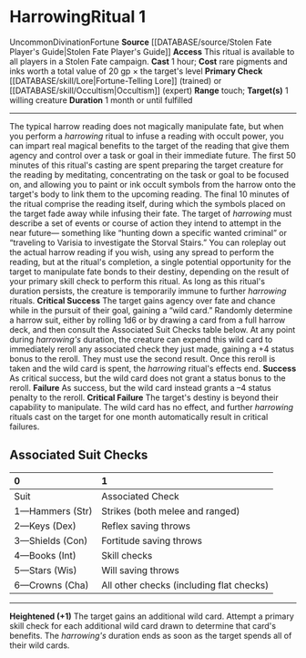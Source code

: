 ﻿---
area: null
cost: "rare pigments and inks worth a total value of 20 gp \xD7 the target's level"
duration: 1 month or until fulfilled
element: null
heighten: '+1'
heighten_level: 1, 2, 3, 4, 5, 6, 7, 8, 9, 10
id: '100'
level: '1'
name: Harrowing
primary_check: '[[DATABASE/skill/Lore|Fortune-Telling Lore]] (trained) or [[DATABASE/skill/Occultism|Occultism]]
  (expert)'
range: touch
rarity: Uncommon
requirement: null
rus_type_level: null
school: Divination
secondary_casters: null
secondary_check: null
source: '[[DATABASE/source/Stolen Fate Player''s Guide|Stolen Fate Player''s Guide]]'
target: 1 willing creature
trait:
- '[[DATABASE/trait/Divination|Divination]]'
- '[[DATABASE/trait/Fortune|Fortune]]'
- '[[DATABASE/trait/Uncommon|Uncommon]]'
type: Ritual

---
# Harrowing<span class="item-type">Ritual 1</span>

<span class="trait-uncommon item-trait">Uncommon</span><span class="item-trait">Divination</span><span class="item-trait">Fortune</span>
**Source** [[DATABASE/source/Stolen Fate Player's Guide|Stolen Fate Player's Guide]]
**Access** This ritual is available to all players in a Stolen Fate campaign.
**Cast** 1 hour; **Cost** rare pigments and inks worth a total value of 20 gp × the target's level
**Primary Check** [[DATABASE/skill/Lore|Fortune-Telling Lore]] (trained) or [[DATABASE/skill/Occultism|Occultism]] (expert)
**Range** touch; **Target(s)** 1 willing creature
**Duration** 1 month or until fulfilled

---
The typical harrow reading does not magically manipulate fate, but when you perform a _harrowing_ ritual to infuse a reading with occult power, you can impart real magical benefits to the target of the reading that give them agency and control over a task or goal in their immediate future. The first 50 minutes of this ritual's casting are spent preparing the target creature for the reading by meditating, concentrating on the task or goal to be focused on, and allowing you to paint or ink occult symbols from the harrow onto the target's body to link them to the upcoming reading. The final 10 minutes of the ritual comprise the reading itself, during which the symbols placed on the target fade away while infusing their fate.
 The target of _harrowing_ must describe a set of events or course of action they intend to attempt in the near future— something like “hunting down a specific wanted criminal” or “traveling to Varisia to investigate the Storval Stairs.” You can roleplay out the actual harrow reading if you wish, using any spread to perform the reading, but at the ritual's completion, a single potential opportunity for the target to manipulate fate bonds to their destiny, depending on the result of your primary skill check to perform this ritual.
 As long as this ritual's duration persists, the creature is temporarily immune to further _harrowing_ rituals.
**Critical Success** The target gains agency over fate and chance while in the pursuit of their goal, gaining a “wild card.” Randomly determine a harrow suit, either by rolling 1d6 or by drawing a card from a full harrow deck, and then consult the Associated Suit Checks table below. At any point during _harrowing's_ duration, the creature can expend this wild card to immediately reroll any associated check they just made, gaining a +4 status bonus to the reroll. They must use the second result. Once this reroll is taken and the wild card is spent, the _harrowing_ ritual's effects end.
**Success** As critical success, but the wild card does not grant a status bonus to the reroll.
**Failure** As success, but the wild card instead grants a –4 status penalty to the reroll.
**Critical Failure** The target's destiny is beyond their capability to manipulate. The wild card has no effect, and further _harrowing_ rituals cast on the target for one month automatically result in critical failures.

## Associated Suit Checks

| 0 | 1 |
|:----------------|:-----------------------------------------|
| Suit | Associated Check |
| 1—Hammers (Str) | Strikes (both melee and ranged) |
| 2—Keys (Dex) | Reflex saving throws |
| 3—Shields (Con) | Fortitude saving throws |
| 4—Books (Int) | Skill checks |
| 5—Stars (Wis) | Will saving throws |
| 6—Crowns (Cha) | All other checks (including flat checks) |

---
**Heightened (+1)** The target gains an additional wild card. Attempt a primary skill check for each additional wild card drawn to determine that card's benefits. The _harrowing's_ duration ends as soon as the target spends all of their wild cards.